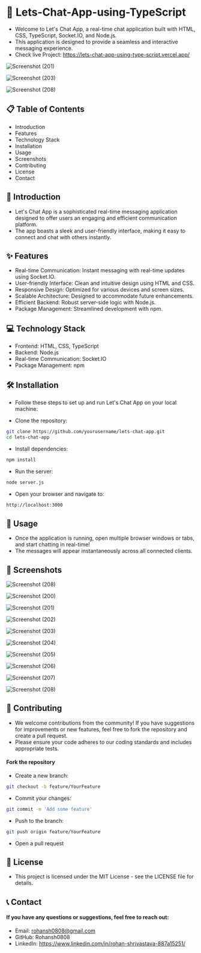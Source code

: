 # 🚀 Lets-Chat-App-using-TypeScript

- Welcome to Let's Chat App, a real-time chat application built with HTML, CSS, TypeScript, Socket.IO, and Node.js.
- This application is designed to provide a seamless and interactive messaging experience.
- Check live Project: https://lets-chat-app-using-type-script.vercel.app/

![Screenshot (201)](https://github.com/user-attachments/assets/14be7779-a5fa-457c-93d1-ec26f586f1bf)

![Screenshot (203)](https://github.com/user-attachments/assets/b800d40c-b6a2-4396-8ae7-d81c2ce70f5d)

![Screenshot (208)](https://github.com/user-attachments/assets/3669602b-75ef-46f6-bf1e-c2a1a41a391c)

## 📋 Table of Contents
- Introduction
- Features
- Technology Stack
- Installation
- Usage
- Screenshots
- Contributing
- License
- Contact

## 📘 Introduction
- Let's Chat App is a sophisticated real-time messaging application designed to offer users an engaging and efficient communication platform.
- The app boasts a sleek and user-friendly interface, making it easy to connect and chat with others instantly.

## ✨ Features
- Real-time Communication: Instant messaging with real-time updates using Socket.IO.
- User-friendly Interface: Clean and intuitive design using HTML and CSS.
- Responsive Design: Optimized for various devices and screen sizes.
- Scalable Architecture: Designed to accommodate future enhancements.
- Efficient Backend: Robust server-side logic with Node.js.
- Package Management: Streamlined development with npm.


## 💻 Technology Stack
- Frontend: HTML, CSS, TypeScript
- Backend: Node.js
- Real-time Communication: Socket.IO
- Package Management: npm

## 🛠 Installation
- Follow these steps to set up and run Let's Chat App on your local machine:

- Clone the repository:

```bash
git clone https://github.com/yourusername/lets-chat-app.git
cd lets-chat-app
```

- Install dependencies:

```bash
npm install
```

- Run the server:

```bash
node server.js
```
- Open your browser and navigate to:

```bash
http://localhost:3000
```

## 🚀 Usage
- Once the application is running, open multiple browser windows or tabs, and start chatting in real-time!
- The messages will appear instantaneously across all connected clients.

## 📸 Screenshots

![Screenshot (208)](https://github.com/user-attachments/assets/a6fd306a-91f8-4035-9e86-cdda487750b1)

![Screenshot (200)](https://github.com/user-attachments/assets/4ed6c03f-6114-4650-a6c6-c0c65d69e609)

![Screenshot (201)](https://github.com/user-attachments/assets/14be7779-a5fa-457c-93d1-ec26f586f1bf)

![Screenshot (202)](https://github.com/user-attachments/assets/2538c5c7-367e-4656-a0d4-0aa741870b5e)

![Screenshot (203)](https://github.com/user-attachments/assets/b800d40c-b6a2-4396-8ae7-d81c2ce70f5d)

![Screenshot (204)](https://github.com/user-attachments/assets/df34be54-beaa-4a8f-8970-412625a7f12d)

![Screenshot (205)](https://github.com/user-attachments/assets/7e9bb465-03db-4cc0-8721-3a04a27feb52)

![Screenshot (206)](https://github.com/user-attachments/assets/7c4c1e60-5c16-4f98-8c29-0b530b9d8958)

![Screenshot (207)](https://github.com/user-attachments/assets/fbcf752f-a596-46ba-82d9-2a0d62577d96)


![Screenshot (208)](https://github.com/user-attachments/assets/3669602b-75ef-46f6-bf1e-c2a1a41a391c)



## 🤝 Contributing
- We welcome contributions from the community! If you have suggestions for improvements or new features, feel free to fork the repository and create a pull request.
- Please ensure your code adheres to our coding standards and includes appropriate tests.

#### Fork the repository
- Create a new branch:

```bash
git checkout -b feature/YourFeature
```

- Commit your changes:

```bash
git commit -m 'Add some feature'
```

- Push to the branch:

```bash
git push origin feature/YourFeature
```
- Open a pull request


## 📄 License
- This project is licensed under the MIT License - see the LICENSE file for details.

## 📞 Contact
#### If you have any questions or suggestions, feel free to reach out:

- Email: rohansh0808@gmail.com
- GitHub: Rohansh0808
- LinkedIn: https://www.linkedin.com/in/rohan-shrivastava-887a15251/
